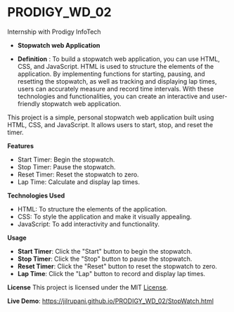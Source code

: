 # PRODIGY_WD_02
Internship with Prodigy InfoTech


- **Stopwatch web Application**


- **Definition** : To build a stopwatch web application, you can use HTML, CSS, and JavaScript. HTML is used to structure the elements of the application. By implementing functions for starting, pausing, and resetting the stopwatch, as well as tracking and displaying lap times, users can accurately measure and record time intervals. With these technologies and functionalities, you can create an interactive and user-friendly stopwatch web application.

This project is a simple, personal stopwatch web application built using HTML, CSS, and JavaScript. It allows users to start, stop, and reset the timer.

**Features**
  - Start Timer: Begin the stopwatch.
  - Stop Timer: Pause the stopwatch.
  - Reset Timer: Reset the stopwatch to zero.
  - Lap Time: Calculate and display lap times.

**Technologies Used**
  - HTML: To structure the elements of the application.
  - CSS: To style the application and make it visually appealing.
  - JavaScript: To add interactivity and functionality.

**Usage**  
  - **Start Timer**: Click the "Start" button to begin the stopwatch.
  - **Stop Timer**: Click the "Stop" button to pause the stopwatch.
  - **Reset Timer**: Click the "Reset" button to reset the stopwatch to zero.
  - **Lap Time**: Click the "Lap" button to record and display lap times.

**License**
This project is licensed under the MIT [License](https://jilrupani.github.io/PRODIGY_WD_02/LICENSE).

**Live Demo**:
https://jilrupani.github.io/PRODIGY_WD_02/StopWatch.html
